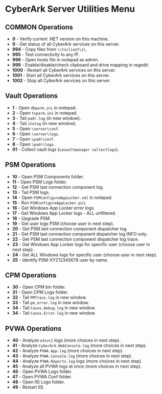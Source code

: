 # CyberArk Server Utilities Menu

## COMMON Operations
- **0** - Verify current .NET version on this machine.
- **9** - Get status of all CyberArk services on this server.
- **994** - Copy files from `\\tsclient\z\`.
- **995** - Test connectivity to any IP.
- **996** - Open hosts file in notepad as admin.
- **999** - Enable/disable/check clipboard and drive mapping in regedit.
- **1000** - Restart all CyberArk services on this server.
- **1001** - Start all CyberArk services on this server.
- **1002** - Stop all CyberArk services on this server.

## Vault Operations
- **1** - Open `dbparm.ini` in notepad.
- **2** - Open `tsparm.ini` in notepad.
- **3** - Tail `padr.log` (in new window).
- **4** - Tail `italog` (in new window).
- **5** - Open `\server\conf`.
- **6** - Open `\server\logs`.
- **7** - Open `\padr\conf`.
- **8** - Open `\padr\logs`.
- **01** - Collect vault logs (`cavaultmanager collectlogs`).

## PSM Operations
- **10** - Open PSM Components folder.
- **11** - Open PSM Logs folder.
- **12** - Get PSM last connection component log.
- **13** - Tail PSM logs.
- **14** - Open `PSMConfigureAppLocker.xml` in notepad.
- **15** - Run `PSMConfigureAppLocker.ps1`.
- **16** - Get Windows App Locker error logs.
- **17** - Get Windows App Locker logs - ALL unfiltered.
- **18** - Upgrade PSM.
- **19** - Get user logs PSM (choose user in next step).
- **20** - Get PSM last connection component dispatcher log.
- **21** - Get PSM last connection component dispatcher log INFO only.
- **22** - Get PSM last connection component dispatcher log trace.
- **23** - Get Windows App Locker logs for specific user (choose user in next step).
- **24** - Get ALL Windows logs for specific user (choose user in next step).
- **25** - Identify PSM-XYZ12345678 user by name.

## CPM Operations
- **30** - Open CPM bin folder.
- **31** - Open CPM Logs folder.
- **32** - Tail `PMTrace.log` in new window.
- **33** - Tail `pm_error.log` in new window.
- **34** - Tail `Casos.Debug.log` in new window.
- **34** - Tail `Casos.Error.log` in new window.

## PVWA Operations
- **40** - Analyze `w3svc1` logs (more choices in next step).
- **41** - Analyze `CyberArk.WebConsole.log` (more choices in next step).
- **42** - Analyze `PVWA.App.log` (more choices in next step).
- **43** - Analyze `PVWA.Console.log` (more choices in next step).
- **44** - Analyze `PVWA.Reports.log` logs (more choices in next step).
- **45** - Analyze all PVWA logs at once (more choices in next step).
- **46** - Open PVWA Logs folder.
- **47** - Open PVWA Conf folder.
- **48** - Open IIS Logs folder.
- **49** - Restart IIS.

